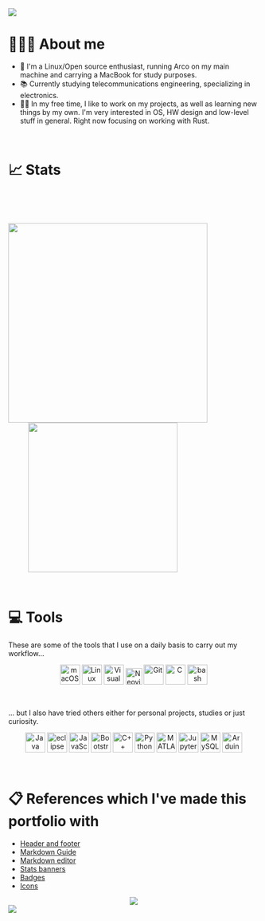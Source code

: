 <!-- Header -->
<img src="https://capsule-render.vercel.app/api?type=waving&height=240&color=0:FFFFFF,50:0768A9,100:FFCC00&text=Hi%20there!%20👋&animation=fadeIn">

# 🤵🏻‍♂️ About me

- 🐧 I'm a Linux/Open source enthusiast, running Arco on my main machine and carrying a MacBook for study purposes.
- 📚 Currently studying telecommunications engineering, specializing in electronics.
- 🧑‍💻 In my free time, I like to work on my projects, as well as learning new things by my own. I'm very interested in OS, HW design and low-level stuff in general. Right now focusing on working with Rust.

&nbsp;

# 📈 Stats

<p align="center">
  <div style="display: inline-block; vertical-align: top; margin-top: 60px;">
    <img src="https://github-readme-stats.vercel.app/api?username=jorgeloopzz&theme=onedark&show_icons=true" width="400"/>
  </div>
  <div style="display: inline-block; vertical-align: top; margin-left: 40px;">
    <img src="https://github-readme-stats.vercel.app/api/top-langs/?username=jorgeloopzz&theme=onedark" width="300"/>
  </div>
</p>

&nbsp;

# 💻️ Tools

These are some of the tools that I use on a daily basis to carry out my workflow...

<div align="center">
  <img width="40" src="https://raw.githubusercontent.com/marwin1991/profile-technology-icons/refs/heads/main/icons/macos.png" alt="macOS" title="macOS"/>
	<img width="40" src="https://raw.githubusercontent.com/marwin1991/profile-technology-icons/refs/heads/main/icons/linux.png" alt="Linux" title="Linux"/>
	<img width="40" src="https://raw.githubusercontent.com/marwin1991/profile-technology-icons/refs/heads/main/icons/visual_studio_code.png" alt="Visual Studio Code" title="Visual Studio Code"/>
	<img width="33" src="https://raw.githubusercontent.com/marwin1991/profile-technology-icons/refs/heads/main/icons/neovim.png" alt="Neovim" title="Neovim"/>
	<img width="40" src="https://raw.githubusercontent.com/marwin1991/profile-technology-icons/refs/heads/main/icons/git.png" alt="Git" title="Git"/>
	<img width="40" src="https://raw.githubusercontent.com/marwin1991/profile-technology-icons/refs/heads/main/icons/c.png" alt="C" title="C"/>
	<img width="40" src="https://raw.githubusercontent.com/marwin1991/profile-technology-icons/refs/heads/main/icons/bash.png" alt="bash" title="bash"/>
</div>

&nbsp;

... but I also have tried others either for personal projects, studies or just curiosity.

<div align="center">
	<img width="40" src="https://raw.githubusercontent.com/marwin1991/profile-technology-icons/refs/heads/main/icons/java.png" alt="Java" title="Java"/>
	<img width="40" src="https://raw.githubusercontent.com/marwin1991/profile-technology-icons/refs/heads/main/icons/eclipse.png" alt="eclipse" title="eclipse"/>
	<img width="40" src="https://raw.githubusercontent.com/marwin1991/profile-technology-icons/refs/heads/main/icons/javascript.png" alt="JavaScript" title="JavaScript"/>
	<img width="40" src="https://raw.githubusercontent.com/marwin1991/profile-technology-icons/refs/heads/main/icons/bootstrap.png" alt="Bootstrap" title="Bootstrap"/>
	<img width="40" src="https://raw.githubusercontent.com/marwin1991/profile-technology-icons/refs/heads/main/icons/c++.png" alt="C++" title="C++"/>
	<img width="40" src="https://raw.githubusercontent.com/marwin1991/profile-technology-icons/refs/heads/main/icons/python.png" alt="Python" title="Python"/>
	<img width="40" src="https://raw.githubusercontent.com/marwin1991/profile-technology-icons/refs/heads/main/icons/matlab.png" alt="MATLAB" title="MATLAB"/>
	<img width="40" src="https://raw.githubusercontent.com/marwin1991/profile-technology-icons/refs/heads/main/icons/jupyter_notebook.png" alt="Jupyter Notebook" title="Jupyter Notebook"/>
	<img width="40" src="https://raw.githubusercontent.com/marwin1991/profile-technology-icons/refs/heads/main/icons/mysql.png" alt="MySQL" title="MySQL"/>
	<img width="40" src="https://raw.githubusercontent.com/marwin1991/profile-technology-icons/refs/heads/main/icons/arduino.png" alt="Arduino" title="Arduino"/>
</div>

&nbsp;

# 📋 References which I've made this portfolio with

- [Header and footer](https://capsule-render.vercel.app/)
- [Markdown Guide](https://www.markdownguide.org/)
- [Markdown editor](https://stackedit.io)
- [Stats banners](https://github.com/anuraghazra/github-readme-stats)
- [Badges](https://shields.io/)
- [Icons](https://github.com/marwin1991/profile-technology-icons)

<!-- Banners -->
<div align="center">
  <img src="https://img.shields.io/badge/MARCH%204%2C%202021-maker?style=for-the-badge&logo=github&label=Joined&color=a6d189">
</div>

<!-- Footer -->
<img src="https://capsule-render.vercel.app/api?type=waving&height=100&color=0:FFCC00,50:0768A9,100:FFFFFF&animation=fadeIn&section=footer">

<!--
**jorgeloopzz/jorgeloopzz** is a ✨ _special_ ✨ repository because its `README.md` (this file) appears on your GitHub profile.

Here are some ideas to get you started:

- 🔭 I’m currently working on ...
- 🌱 I’m currently learning ...
- 👯 I’m looking to collaborate on ...
- 🤔 I’m looking for help with ...
- 💬 Ask me about ...
- 📫 How to reach me: ...
- 😄 Pronouns: ...
- ⚡ Fun fact: ...
-->
